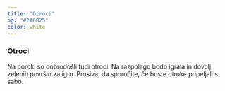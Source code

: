 ```yaml
---
title: "Otroci"
bg: "#2A6825"
color: white
---
```


<h3> Otroci </h3>

 <p> Na poroki so dobrodošli tudi otroci. Na razpolago bodo igrala in dovolj zelenih površin za igro. Prosiva, da sporočite, če boste otroke pripeljali s sabo.  </p>
